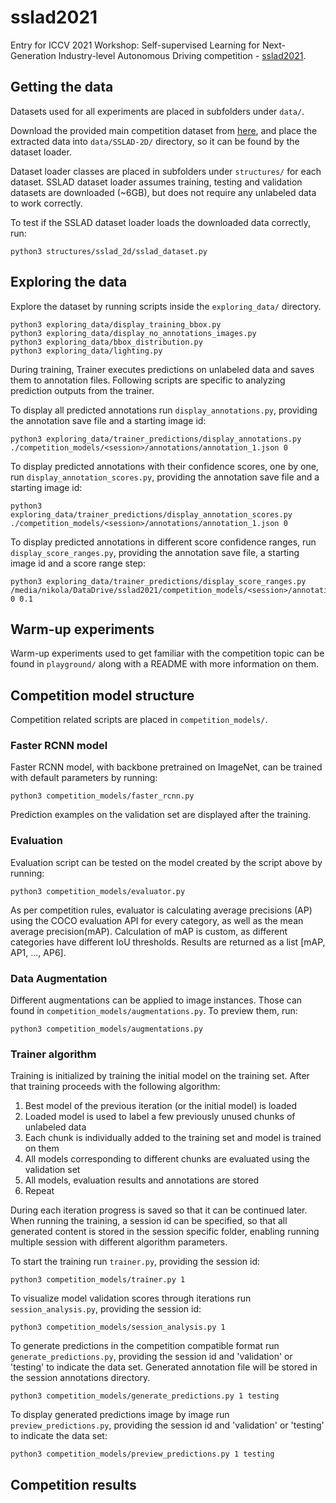 # sslad2021

Entry for ICCV 2021 Workshop: Self-supervised Learning for Next-Generation Industry-level Autonomous Driving competition - [sslad2021](https://sslad2021.github.io/pages/challenge.html).

## Getting the data

Datasets used for all experiments are placed in subfolders under `data/`.

Download the provided main competition dataset from [here](https://soda-2d.github.io/documentation.html), and place the extracted data into `data/SSLAD-2D/` directory, so it can be found by the dataset loader.

Dataset loader classes are placed in subfolders under `structures/` for each dataset. SSLAD dataset loader assumes training, testing and validation datasets are downloaded (~6GB), but does not require any unlabeled data to work correctly.

To test if the SSLAD dataset loader loads the downloaded data correctly, run:

```
python3 structures/sslad_2d/sslad_dataset.py
```

## Exploring the data

Explore the dataset by running scripts inside the `exploring_data/` directory.

```
python3 exploring_data/display_training_bbox.py
python3 exploring_data/display_no_annotations_images.py
python3 exploring_data/bbox_distribution.py
python3 exploring_data/lighting.py
```

During training, Trainer executes predictions on unlabeled data and saves them to annotation files. Following scripts are specific to analyzing prediction outputs from the trainer.

To display all predicted annotations run `display_annotations.py`, providing the annotation save file and a starting image id:

```
python3 exploring_data/trainer_predictions/display_annotations.py ./competition_models/<session>/annotations/annotation_1.json 0
```

To display predicted annotations with their confidence scores, one by one, run `display_annotation_scores.py`, providing the annotation save file and a starting image id:

```
python3 exploring_data/trainer_predictions/display_annotation_scores.py ./competition_models/<session>/annotations/annotation_1.json 0
```

To display predicted annotations in different score confidence ranges, run `display_score_ranges.py`, providing the annotation save file, a starting image id and a score range step:

```
python3 exploring_data/trainer_predictions/display_score_ranges.py /media/nikola/DataDrive/sslad2021/competition_models/<session>/annotations/annotation_1.json 0 0.1
```

## Warm-up experiments

Warm-up experiments used to get familiar with the competition topic can be found in `playground/` along with a README with more information on them.

## Competition model structure

Competition related scripts are placed in `competition_models/`.

### Faster RCNN model

Faster RCNN model, with backbone pretrained on ImageNet, can be trained with default parameters by running:

```
python3 competition_models/faster_rcnn.py
```

Prediction examples on the validation set are displayed after the training.

### Evaluation

Evaluation script can be tested on the model created by the script above by running:

```
python3 competition_models/evaluator.py
```

As per competition rules, evaluator is calculating average precisions (AP) using the COCO evaluation API for every category, as well as the mean average precision(mAP). Calculation of mAP is custom, as different categories have different IoU thresholds. Results are returned as a list [mAP, AP1, ..., AP6].

### Data Augmentation

Different augmentations can be applied to image instances. Those can found in `competition_models/augmentations.py`. To preview them, run:

```
python3 competition_models/augmentations.py
```

### Trainer algorithm

Training is initialized by training the initial model on the training set. After that training proceeds with the following algorithm:

1) Best model of the previous iteration (or the initial model) is loaded
2) Loaded model is used to label a few previously unused chunks of unlabeled data
3) Each chunk is individually added to the training set and model is trained on them
4) All models corresponding to different chunks are evaluated using the validation set
5) All models, evaluation results and annotations are stored
6) Repeat

During each iteration progress is saved so that it can be continued later. When running the training, a session id can be specified, so that all generated content is stored in the session specific folder, enabling running multiple session with different algorithm parameters.

To start the training run `trainer.py`, providing the session id:

```
python3 competition_models/trainer.py 1
```

To visualize model validation scores through iterations run `session_analysis.py`, providing the session id:

```
python3 competition_models/session_analysis.py 1
```

To generate predictions in the competition compatible format run `generate_predictions.py`, providing the session id and 'validation' or 'testing' to indicate the data set. Generated annotation file will be stored in the session annotations directory.

```
python3 competition_models/generate_predictions.py 1 testing
```

To display generated predictions image by image run `preview_predictions.py`, providing the session id and 'validation' or 'testing' to indicate the data set:

```
python3 competition_models/preview_predictions.py 1 testing
```

## Competition results
